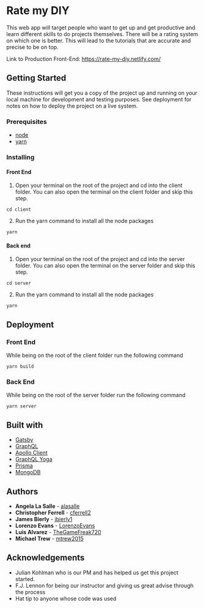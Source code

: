 # Rate my DIY

This web app will target people who want to get up and get productive and learn different skills to do projects themselves.  There will be a rating system on which one is better. This will lead to the tutorials that are accurate and precise to be on top.

Link to Production Front-End: https://rate-my-diy.netlify.com/

## Getting Started

These instructions will get you a copy of the project up and running on your local machine for development and testing purposes. See deployment for notes on how to deploy the project on a live system.

### Prerequisites

* [node](https://nodejs.org/en/)
* [yarn](https://yarnpkg.com/en/)

### Installing

#### Front End

1. Open your terminal on the root of the project and cd into the client folder. You can also open the terminal on the client folder and skip this step.

```
cd client
```

2. Run the yarn command to install all the node packages

```
yarn
```

#### Back end

1. Open your terminal on the root of the project and cd into the server folder. You can also open the terminal on the server folder and skip this step.

```
cd server
```

2. Run the yarn command to install all the node packages

```
yarn
```

## Deployment

### Front End

While being on the root of the client folder run the following command

```
yarn build
```

### Back End

While being on the root of the server folder run the following command

```
yarn server
```

## Built with

* [Gatsby](https://www.gatsbyjs.org/)
* [GraphQL](https://graphql.org/)
* [Apollo Client](https://www.apollographql.com/docs/react/)
* [GraphQL Yoga](https://github.com/prisma/graphql-yoga)
* [Prisma](https://www.prisma.io/)
* [MongoDB](https://www.mongodb.com/)

## Authors

* **Angela La Salle** - [alasalle](https://github.com/alasalle)
* **Christopher Ferrell** - [cferrell2](https://github.com/cferrell2)
* **James Bierly** - [jbierly1](https://github.com/jbierly1)
* **Lorenzo Evans** - [LorenzoEvans](https://github.com/LorenzoEvans)
* **Luis Alvarez** - [TheGameFreak720](https://github.com/TheGameFreak720)
* **Michael Trew** - [mtrew2015](https://github.com/mtrew2015)

## Acknowledgements

* Julian Kohlman who is our PM and has helped us get this project started.
* F.J. Lennon for being our instructor and giving us great advise through the process
* Hat tip to anyone whose code was used

